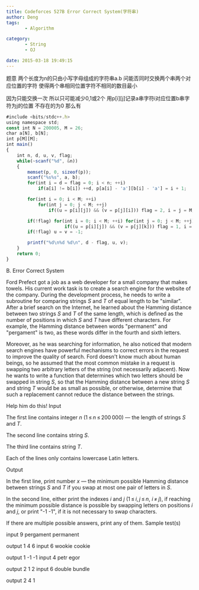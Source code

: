 ```yaml
---
title: Codeforces 527B Error Correct System(字符串)
author: Deng
tags: 
       - Algorithm

category: 
       - String
       - OJ

date: 2015-03-18 19:49:15
---
```

题意 两个长度为n的只由小写字母组成的字符串a.b 问能否同时交换两个串两个对应位置的字符 使得两个串相同位置字符不相同的数目最小

因为只能交换一次 所以只可能减少0,1或2个 用p[i][j]记录a串字符i对应位置b串字符为j的位置 不存在的为0 那么有

```js 
#include <bits/stdc++.h>
using namespace std;
const int N = 200005, M = 26;
char a[N], b[N];
int p[M][M];
int main()
{
    int n, d, u, v, flag;
    while(~scanf("%d", &n))
    {
        memset(p, 0, sizeof(p));
        scanf("%s%s", a, b);
        for(int i = d = flag = 0; i < n; ++i)
            if(a[i] != b[i]) ++d, p[a[i] - 'a'][b[i] - 'a'] = i + 1;

        for(int i = 0; i < M; ++i)
            for(int j = 0; j < M; ++j)
                if((u = p[i][j]) && (v = p[j][i])) flag = 2, i = j = M;

        if(!flag) for(int i = 0; i < M; ++i) for(int j = 0; j < M; ++j) for(int k = 0; k < M; ++k)
                      if((u = p[i][j]) && (v = p[j][k])) flag = 1, i = j = k = M;
        if(!flag) u = v = -1;

        printf("%d\n%d %d\n", d - flag, u, v);
    }
    return 0;
}
```
B. Error Correct System

Ford Prefect got a job as a web developer for a small company that makes towels. His current work task is to create a search engine for the website of the company. During the development process, he needs to write a subroutine for comparing strings *S* and *T* of equal length to be "similar". After a brief search on the Internet, he learned about the Hamming distance between two strings *S* and *T* of the same length, which is defined as the number of positions in which *S* and *T* have different characters. For example, the Hamming distance between words "permanent" and "pergament" is two, as these words differ in the fourth and sixth letters.

Moreover, as he was searching for information, he also noticed that modern search engines have powerful mechanisms to correct errors in the request to improve the quality of search. Ford doesn't know much about human beings, so he assumed that the most common mistake in a request is swapping two arbitrary letters of the string (not necessarily adjacent). Now he wants to write a function that determines which two letters should be swapped in string *S*, so that the Hamming distance between a new string *S* and string *T* would be as small as possible, or otherwise, determine that such a replacement cannot reduce the distance between the strings.

Help him do this!
Input

The first line contains integer *n* (1 ≤ *n* ≤ 200 000) — the length of strings *S* and *T*.

The second line contains string *S*.

The third line contains string *T*.

Each of the lines only contains lowercase Latin letters.

Output

In the first line, print number *x* — the minimum possible Hamming distance between strings *S* and *T* if you swap at most one pair of letters in *S*.

In the second line, either print the indexes *i* and *j* (1 ≤ *i*, *j* ≤ *n*, *i* ≠ *j*), if reaching the minimum possible distance is possible by swapping letters on positions *i* and *j*, or print "-1 -1", if it is not necessary to swap characters.

If there are multiple possible answers, print any of them.
Sample test(s)

input 9 pergament permanent

output 1 4 6
input 6 wookie cookie

output 1 -1 -1
input 4 petr egor

output 2 1 2
input 6 double bundle

output 2 4 1